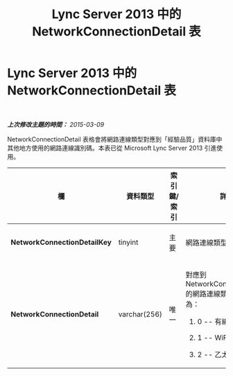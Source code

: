 ﻿---
title: Lync Server 2013 中的 NetworkConnectionDetail 表
TOCTitle: Lync Server 2013 中的 NetworkConnectionDetail 表
ms:assetid: b48cc9a6-5232-48b5-bd20-53b68229336b
ms:mtpsurl: https://technet.microsoft.com/zh-tw/library/JJ205185(v=OCS.15)
ms:contentKeyID: 49292064
ms.date: 08/10/2015
mtps_version: v=OCS.15
ms.translationtype: HT
---

# Lync Server 2013 中的 NetworkConnectionDetail 表

 

_**上次修改主題的時間：** 2015-03-09_

NetworkConnectionDetail 表格會將網路連線類型對應到「經驗品質」資料庫中其他地方使用的網路連線識別碼。本表已從 Microsoft Lync Server 2013 引進使用。


<table>
<colgroup>
<col style="width: 25%" />
<col style="width: 25%" />
<col style="width: 25%" />
<col style="width: 25%" />
</colgroup>
<thead>
<tr class="header">
<th><strong>欄</strong></th>
<th><strong>資料類型</strong></th>
<th><strong>索引鍵/索引</strong></th>
<th><strong>詳細資料</strong></th>
</tr>
</thead>
<tbody>
<tr class="odd">
<td><p><strong>NetworkConnectionDetailKey</strong></p></td>
<td><p>tinyint</p></td>
<td><p>主要</p></td>
<td><p>網路連線類型的唯一識別碼。</p></td>
</tr>
<tr class="even">
<td><p><strong>NetworkConnectionDetail</strong></p></td>
<td><p>varchar(256)</p></td>
<td><p>唯一</p></td>
<td><p>對應到 NetworkConnectionDetailKey 的網路連線類型。允許的值為：</p>
<ol>
<li><p>0 -- 有線</p></li>
<li><p>1 -- WiFi</p></li>
<li><p>2 -- 乙太網路</p></li>
</ol></td>
</tr>
</tbody>
</table>

